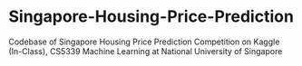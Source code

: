 # Singapore-Housing-Price-Prediction
Codebase of Singapore Housing Price Prediction Competition on Kaggle (In-Class), CS5339 Machine Learning at National University of Singapore
